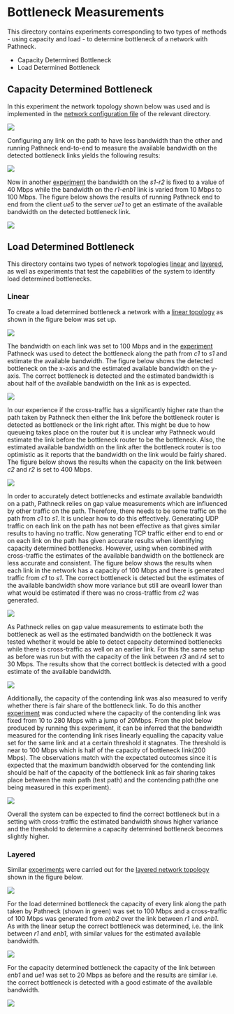 # Bottleneck Measurements
This directory contains experiments corresponding to two types of methods - using capacity and load - to determine bottleneck of a network with Pathneck.
- Capacity Determined Bottleneck
- Load Determined Bottleneck

## Capacity Determined Bottleneck
In this experiment the network topology shown below was
used and is implemented in the 
[network configuration file](./capacity-determined-bottleneck/layered-network/real_world-bw-limited.py)
of the relevant directory.

![](../../measurements/graphs/layered-topology.png)

Configuring any link on the path to have less bandwidth
than the other and running Pathneck end-to-end to measure
the available bandwidth on the detected bottleneck links
yields the following results:

![](../../measurements/bottleneck/capacity/pathneck-bandwidth-measurements-real-world.png)


Now in another [experiment](./capacity-determined-bottleneck/layered-network/real-world-experiment-bw-limited.py)
the bandwidth on the *s1-r2* is fixed to a value of 40 Mbps while the bandwidth 
on the *r1-enb1* link is varied from 10 Mbps to 100 Mbps. The figure below
shows the results of running Pathneck end to end from the client
*ue5* to the server *ue1* to get an estimate of the available bandwidth on the
detected bottleneck link.

![](../../measurements/bottleneck/capacity/pathneck-bandwidth-measurements-surpass-bw.png)

## Load Determined Bottleneck
This directory contains two types of network topologies [linear](../topologies/linear.py)
and [layered](load-determined-bottleneck/layered-network/real_world-load-determined.py), as well as experiments that test the capabilities of the system
to identify load determined bottlenecks.

### Linear
To create a load determined bottleneck a network with a [linear topology](../topologies/linear.py)
as shown in the figure below was set up.

![](../../measurements/graphs/linear.png)

The bandwidth on each link was set to 100 Mbps and in the [experiment](load-determined-bottleneck/linear-network/pathneck-bw-measurements.py)
Pathneck was used to detect the bottleneck along the path from *c1* to *s1*
and estimate the available bandwidth. The figure below shows
the detected bottleneck on the x-axis and the estimated available
bandwidth on the y-axis. The correct bottleneck is detected and
the estimated bandwidth is about half of the available bandwidth
on the link as is expected.

![](../../measurements/bottleneck/load/pathneck-boxplot-100.png)

In our experience if the cross-traffic has a significantly higher
rate than the path taken by Pathneck then either the link before
the bottleneck router is detected as bottleneck or the link right
after. This might be due to how queueing takes place on the router
but it is unclear why Pathneck would estimate the link before the 
bottleneck router to be the bottleneck. Also, the estimated available
bandwidth on the link after the bottleneck router is too
optimistic as it reports that the bandwidth on the link
would be fairly shared. The figure below shows the results when the capacity
on the link between *c2* and *r2* is set to 400 Mbps.

![](../../measurements/bottleneck/load/pathneck-boxplot-400.png)

In order to accurately detect bottlenecks and estimate available
bandwidth on a path, Pathneck relies on gap value measurements
which are influenced by other traffic on the path. Therefore,
there needs to be some traffic on the path from *c1* to *s1*.
It is unclear how to do this effectively. Generating UDP traffic
on each link on the path has not been effective as that gives
similar results to having no traffic. Now generating TCP traffic
either end to end or on each link on the path has given accurate
results when identifying capacity determined bottlenecks. However, 
using when combined with cross-traffic the estimates of the 
available bandwidth on the bottleneck are less accurate and 
consistent. The figure below shows the results when each link
in the network has a capacity of 100 Mbps and there is generated
traffic from *c1* to *s1*. The correct bottleneck is detected
but the estimates of the available bandwidth show more variance
but still are ovearll lower than what would be estimated if there was
no cross-traffic from *c2* was generated.

![](../../measurements/bottleneck/load/pathneck-boxplot-100-background.png)

As Pathneck relies on gap value measurements to estimate
both the bottleneck as well as the estimated bandwidth
on the bottleneck it was tested whether it would be able
to detect capacity determined bottlenecks while there
is cross-traffic as well on an earlier link. For this the
same setup as before was run but with the capacity of the 
link between *r3* and *r4* set to 30 Mbps. The results 
show that the correct bottleck is detected 
with a good estimate of the available bandwidth.

![](../../measurements/bottleneck/load/pathneck-boxplot-linear-cap30.png)

Additionally, the capacity of the contending link was also measured to verify whether there is fair share of the bottleneck link. To do this another [experiment](./load-determined-bottleneck/linear-network/iperf_bw_measurement.py) was conducted where the capacity of the contending link was fixed from 10 to 280 Mbps with a jump of 20Mbps. From the plot below produced by running this experiment, it can be inferred that the bandwidth measured for the contending link rises linearly equalling the capacity value set for the same link and at a certain threshold it stagnates. The threshold is near to 100 Mbps which is half of the capacity of bottleneck link(200 Mbps). The observations match with the expectated outcomes since it is expected that the maximum bandwidth observed for the contending link should be half of the capacity of the bottleneck link as fair sharing takes place between the main path (test path) and the contending path(the one being measured in this experiment).

![](../../measurements/bottleneck/load/iperf-bandwidth-measurements.png)

Overall the system can be expected to find the correct bottleneck
but in a setting with cross-traffic the estimated bandwidth
shows higher variance and the threshold to determine a capacity determined
bottleneck becomes slightly higher.

### Layered
Similar [experiments](./load-determined-bottleneck/layered-network/real-world-experiment-load-determined.py)
were carried out for the [layered network topology](./load-determined-bottleneck/layered-network/real_world-load-determined.py)
shown in the figure below.

![](../../measurements/graphs/layered-load-topology.png)

For the load determined bottleneck the capacity of every
link along the path taken by Pathneck (shown in green)
was set to 100 Mbps and a cross-traffic of 100 Mbps
was generated from *enb2* over the link between *r1* and
*enb1*. As with the linear setup the correct
bottleneck was determined, i.e. the link between *r1* and *enb1*,
with similar values for the estimated available bandwidth.

![](../../measurements/bottleneck/load/pathneck-boxplot-real-world-load100.png)

For the capacity determined bottleneck the capacity of the
link between *enb1* and *ue1* was set to 20 Mbps as before
and the results are similar i.e. the correct bottleneck is
detected with a good estimate of the available bandwidth.

![](../../measurements/bottleneck/load/pathneck-boxplot-20-cap.png)